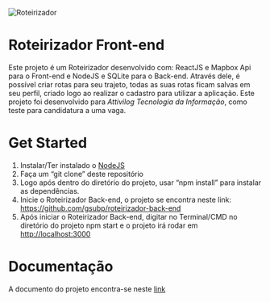 ![Roteirizador]("/src/assets/logo.svg)

# Roteirizador Front-end

Este projeto é um Roteirizador desenvolvido com: ReactJS e Mapbox Api para o Front-end e NodeJS e SQLite para o Back-end. Através dele, é possível criar rotas para seu trajeto, todas as suas rotas ficam salvas em seu perfil, criado logo ao realizar o cadastro para utilizar a aplicação. Este projeto foi desenvolvido para _Attivilog Tecnologia da Informação_, como teste para candidatura a uma vaga.

# Get Started

1. Instalar/Ter instalado o [NodeJS](https://nodejs.org/en/download/)
2. Faça um “git clone” deste repositório
3. Logo após dentro do diretório do projeto, usar “npm install” para instalar as dependências.
4. Inicie o Roteirizador Back-end, o projeto se encontra neste link: <https://github.com/gsubp/roteirizador-back-end>
5. Após iniciar o Roteirizador Back-end, digitar no Terminal/CMD no diretório do projeto npm start e o projeto irá rodar em <http://localhost:3000>

# Documentação

A documento do projeto encontra-se neste [link](https://docs.google.com/document/d/1aZpm5UX7LoCufOecE2e2_3iUlegaepOvcxMtJJihOkU/edit?usp=sharing)
